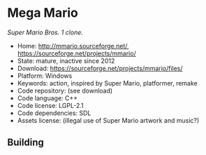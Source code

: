 # Mega Mario

_Super Mario Bros. 1 clone._

- Home: http://mmario.sourceforge.net/, https://sourceforge.net/projects/mmario/
- State: mature, inactive since 2012 
- Download: https://sourceforge.net/projects/mmario/files/
- Platform: Windows
- Keywords: action, inspired by Super Mario, platformer, remake
- Code repository: (see download)
- Code language: C++
- Code license: LGPL-2.1
- Code dependencies: SDL
- Assets license: (illegal use of Super Mario artwork and music?)

## Building
